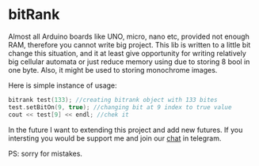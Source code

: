 # bitRank

Almost all Arduino boards like UNO, micro, nano etc, provided not enough RAM, therefore you cannot write big project. This lib is written to a little bit change this situation, and it at least give opportunity for writing relatively big cellular automata or just reduce memory using due to storing 8 bool in one byte. Also, it might be used to storing monochrome images.

Here is simple instance of usage:

```c++
bitrank test(133); //creating bitrank object with 133 bites 
test.setBitOn(9, true); //changing bit at 9 index to true value
cout << test[9] << endl; //chek it

```

In the future I want to extending this project and add new futures. If you intersting you would be support me and join our [chat]( https://t.me/fulcanellydev) in telegram.

PS: sorry for mistakes.
